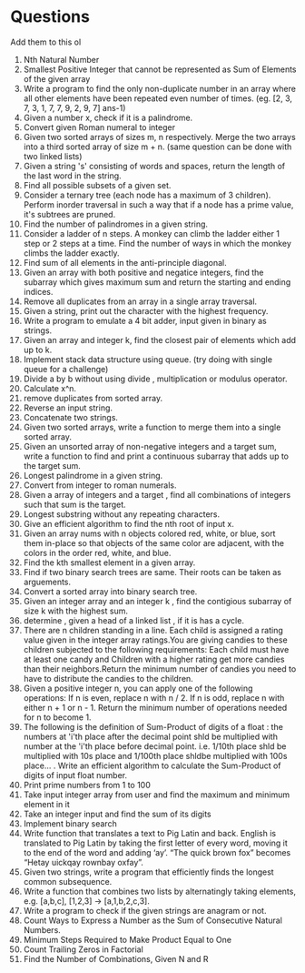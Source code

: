 # Questions

Add them to this ol

1. Nth Natural Number
2. Smallest Positive Integer that cannot be represented as Sum of Elements of the given array
3. Write a program to find the only non-duplicate number in an array where all other elements have been repeated even number of times. (eg. [2, 3, 7, 3, 1, 7, 7, 9, 2, 9, 7] ans-1)
4. Given a number x, check if it is a palindrome.
5. Convert given Roman numeral to integer
6. Given two sorted arrays of sizes m, n respectively. Merge the two arrays into a third sorted array of size m + n. (same question can be done with two linked lists)
7. Given a string 's' consisting of words and spaces, return the length of the last word in the string.
8. Find all possible subsets of a given set.
9. Consider a ternary tree (each node has a maximum of 3 children). Perform inorder traversal in such a way that if a node has a prime value, it's subtrees are pruned.
10. Find the number of palindromes in a given string.
11. Consider a ladder of n steps. A monkey can climb the ladder either 1 step or 2 steps at a time. Find the number of ways in which the monkey climbs the ladder exactly.
12. Find sum of all elements in the anti-principle diagonal.
13. Given an array with both positive and negatice integers, find the subarray which gives maximum sum and return the starting and ending indices.
14. Remove all duplicates from an array in a single array traversal.
15. Given a string, print out the character with the highest frequency.
16. Write a program to emulate a 4 bit adder, input given in binary as strings.
17. Given an array and integer k, find the closest pair of elements which add up to k.
18. Implement stack data structure using queue. (try doing with single queue for a challenge)
19. Divide a by b without using divide , multiplication or modulus operator.
20. Calculate x^n.
21. remove duplicates from sorted array.
22. Reverse an input string.
23. Concatenate two strings.
24. Given two sorted arrays, write a function to merge them into a single sorted array.
25. Given an unsorted array of non-negative integers and a target sum, write a function to find and print a continuous subarray that adds up to the target sum.
26. Longest palindrome in a given string.
27. Convert from integer to roman numerals.
28. Given a array of integers and a target , find all combinations of integers such that sum is the target.
29. Longest substring without any repeating characters.
30. Give an efficient algorithm to find the nth root of input x.
31. Given an array nums with n objects colored red, white, or blue, sort them in-place so that objects of the same color are adjacent, with the colors in the order red, white, and blue.
32. Find the kth smallest element in a given array.
33. Find if two binary search trees are same. Their roots can be taken as arguements.
34. Convert a sorted array into binary search tree.
35. Given an integer array and an integer k , find the contigious subarray of size k with the highest sum.
36. determine , given a head of a linked list , if it is has a cycle.
37. There are n children standing in a line. Each child is assigned a rating value given in the integer array ratings.You are giving candies to these children subjected to the following requirements:
    Each child must have at least one candy and Children with a higher rating get more candies than their neighbors.Return the minimum number of candies you need to have to distribute the candies to the children.
38. Given a positive integer n, you can apply one of the following operations:
    If n is even, replace n with n / 2.
    If n is odd, replace n with either n + 1 or n - 1.
    Return the minimum number of operations needed for n to become 1.
39. The following is the definition of Sum-Product of digits of a float : the numbers at 'i'th place after the decimal point shld be multiplied with
    number at the 'i'th place before decimal point. i.e. 1/10th place shld be multiplied with 10s place and 1/100th place shldbe multiplied with 100s place... . Write an efficient algorithm to calculate the Sum-Product of digits of input float number.
40. Print prime numbers from 1 to 100
41. Take input integer array from user and find the maximum and minimum element in it
42. Take an integer input and find the sum of its digits
43. Implement binary search
44. Write function that translates a text to Pig Latin and back. English is translated to Pig Latin by taking the first letter of every word, moving it to the end of the word and adding ‘ay’. “The quick brown fox” becomes “Hetay uickqay rownbay oxfay”.
45. Given two strings, write a program that efficiently finds the longest common subsequence.
46. Write a function that combines two lists by alternatingly taking elements, e.g. [a,b,c], [1,2,3] → [a,1,b,2,c,3].
47. Write a program to check if the given strings are anagram or not.
48. Count Ways to Express a Number as the Sum of Consecutive Natural Numbers.
49. Minimum Steps Required to Make Product Equal to One
50. Count Trailing Zeros in Factorial
51. Find the Number of Combinations, Given N and R
